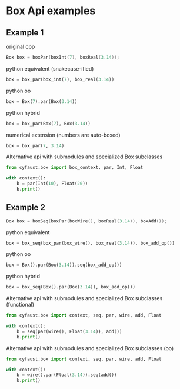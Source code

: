 # Box Api examples

## Example 1

original cpp

```c++
Box box = boxPar(boxInt(7), boxReal(3.14));
```

python equivalent (snakecase-ified)

```python
box = box_par(box_int(7), box_real(3.14))
```

python oo

```python
box = Box(7).par(Box(3.14))
```

python hybrid

```python
box = box_par(Box(7), Box(3.14))
```

numerical extension (numbers are auto-boxed)

```python
box = box_par(7, 3.14)
```


Alternative api with submodules and specialized Box subclasses

```python
from cyfaust.box import box_context, par, Int, Float

with context():
	b = par(Int(10), Float(20))
	b.print()
```


## Example 2

```c++
Box box = boxSeq(boxPar(boxWire(), boxReal(3.14)), boxAdd());
```

python equivalent

```python
box = box_seq(box_par(box_wire(), box_real(3.14)), box_add_op())
```

python oo

```python
box = Box().par(Box(3.14)).seq(box_add_op())
```

python hybrid

```python
box = box_seq(Box().par(Box(3.14)), box_add_op())
```


Alternative api with submodules and specialized Box subclasses (functional)

```python
from cyfaust.box import context, seq, par, wire, add, Float

with context():
	b = seq(par(wire(), Float(3.14)), add())
	b.print()
```

Alternative api with submodules and specialized Box subclasses (oo)

```python
from cyfaust.box import context, seq, par, wire, add, Float

with context():
	b = wire().par(Float(3.14)).seq(add())
	b.print()
```

